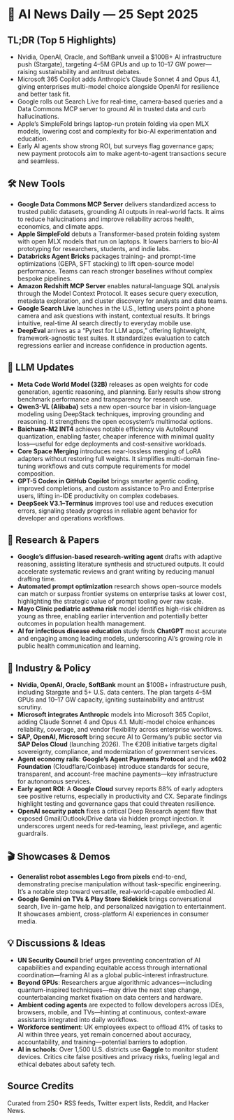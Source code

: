 # 📰 AI News Daily — 25 Sept 2025

## TL;DR (Top 5 Highlights)
- Nvidia, OpenAI, Oracle, and SoftBank unveil a $100B+ AI infrastructure push (Stargate), targeting 4–5M GPUs and up to 10–17 GW power—raising sustainability and antitrust debates.
- Microsoft 365 Copilot adds Anthropic’s Claude Sonnet 4 and Opus 4.1, giving enterprises multi-model choice alongside OpenAI for resilience and better task fit.
- Google rolls out Search Live for real-time, camera-based queries and a Data Commons MCP server to ground AI in trusted data and curb hallucinations.
- Apple’s SimpleFold brings laptop-run protein folding via open MLX models, lowering cost and complexity for bio-AI experimentation and education.
- Early AI agents show strong ROI, but surveys flag governance gaps; new payment protocols aim to make agent-to-agent transactions secure and seamless.

## 🛠️ New Tools
- **Google Data Commons MCP Server** delivers standardized access to trusted public datasets, grounding AI outputs in real-world facts. It aims to reduce hallucinations and improve reliability across health, economics, and climate apps.
- **Apple SimpleFold** debuts a Transformer-based protein folding system with open MLX models that run on laptops. It lowers barriers to bio-AI prototyping for researchers, students, and indie labs.
- **Databricks Agent Bricks** packages training- and prompt-time optimizations (GEPA, SFT stacking) to lift open-source model performance. Teams can reach stronger baselines without complex bespoke pipelines.
- **Amazon Redshift MCP Server** enables natural-language SQL analysis through the Model Context Protocol. It eases secure query execution, metadata exploration, and cluster discovery for analysts and data teams.
- **Google Search Live** launches in the U.S., letting users point a phone camera and ask questions with instant, contextual results. It brings intuitive, real-time AI search directly to everyday mobile use.
- **DeepEval** arrives as a “Pytest for LLM apps,” offering lightweight, framework-agnostic test suites. It standardizes evaluation to catch regressions earlier and increase confidence in production agents.

## 🤖 LLM Updates
- **Meta Code World Model (32B)** releases as open weights for code generation, agentic reasoning, and planning. Early results show strong benchmark performance and transparency for research use.
- **Qwen3-VL (Alibaba)** sets a new open-source bar in vision-language modeling using DeepStack techniques, improving grounding and reasoning. It strengthens the open ecosystem’s multimodal options.
- **Baichuan-M2 INT4** achieves notable efficiency via AutoRound quantization, enabling faster, cheaper inference with minimal quality loss—useful for edge deployments and cost-sensitive workloads.
- **Core Space Merging** introduces near-lossless merging of LoRA adapters without restoring full weights. It simplifies multi-domain fine-tuning workflows and cuts compute requirements for model composition.
- **GPT-5 Codex in GitHub Copilot** brings smarter agentic coding, improved completions, and custom assistance to Pro and Enterprise users, lifting in-IDE productivity on complex codebases.
- **DeepSeek V3.1–Terminus** improves tool use and reduces execution errors, signaling steady progress in reliable agent behavior for developer and operations workflows.

## 📑 Research & Papers
- **Google’s diffusion-based research-writing agent** drafts with adaptive reasoning, assisting literature synthesis and structured outputs. It could accelerate systematic reviews and grant writing by reducing manual drafting time.
- **Automated prompt optimization** research shows open-source models can match or surpass frontier systems on enterprise tasks at lower cost, highlighting the strategic value of prompt tooling over raw scale.
- **Mayo Clinic pediatric asthma risk** model identifies high-risk children as young as three, enabling earlier intervention and potentially better outcomes in population health management.
- **AI for infectious disease education** study finds **ChatGPT** most accurate and engaging among leading models, underscoring AI’s growing role in public health communication and learning.

## 🏢 Industry & Policy
- **Nvidia, OpenAI, Oracle, SoftBank** mount an $100B+ infrastructure push, including Stargate and 5+ U.S. data centers. The plan targets 4–5M GPUs and 10–17 GW capacity, igniting sustainability and antitrust scrutiny.
- **Microsoft integrates Anthropic** models into Microsoft 365 Copilot, adding Claude Sonnet 4 and Opus 4.1. Multi-model choice enhances reliability, coverage, and vendor flexibility across enterprise workflows.
- **SAP, OpenAI, Microsoft** bring secure AI to Germany’s public sector via **SAP Delos Cloud** (launching 2026). The €20B initiative targets digital sovereignty, compliance, and modernization of government services.
- **Agent economy rails**: **Google’s Agent Payments Protocol** and the **x402 Foundation** (Cloudflare/Coinbase) introduce standards for secure, transparent, and account-free machine payments—key infrastructure for autonomous services.
- **Early agent ROI**: A **Google Cloud** survey reports 88% of early adopters see positive returns, especially in productivity and CX. Separate findings highlight testing and governance gaps that could threaten resilience.
- **OpenAI security patch** fixes a critical Deep Research agent flaw that exposed Gmail/Outlook/Drive data via hidden prompt injection. It underscores urgent needs for red-teaming, least privilege, and agentic guardrails.

## 🎬 Showcases & Demos
- **Generalist robot assembles Lego from pixels** end-to-end, demonstrating precise manipulation without task-specific engineering. It’s a notable step toward versatile, real-world-capable embodied AI.
- **Google Gemini on TVs & Play Store Sidekick** brings conversational search, live in-game help, and personalized navigation to entertainment. It showcases ambient, cross-platform AI experiences in consumer media.

## 💡 Discussions & Ideas
- **UN Security Council** brief urges preventing concentration of AI capabilities and expanding equitable access through international coordination—framing AI as a global public-interest infrastructure.
- **Beyond GPUs**: Researchers argue algorithmic advances—including quantum-inspired techniques—may drive the next step change, counterbalancing market fixation on data centers and hardware.
- **Ambient coding agents** are expected to follow developers across IDEs, browsers, mobile, and TVs—hinting at continuous, context-aware assistants integrated into daily workflows.
- **Workforce sentiment**: UK employees expect to offload 41% of tasks to AI within three years, yet remain concerned about accuracy, accountability, and training—potential barriers to adoption.
- **AI in schools**: Over 1,500 U.S. districts use **Gaggle** to monitor student devices. Critics cite false positives and privacy risks, fueling legal and ethical debates about safety tech.

## Source Credits  
Curated from 250+ RSS feeds, Twitter expert lists, Reddit, and Hacker News.